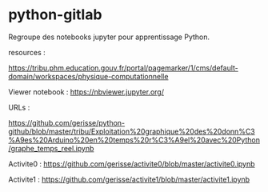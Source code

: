 # python-gitlab

Regroupe des notebooks jupyter pour apprentissage Python.

resources :

https://tribu.phm.education.gouv.fr/portal/pagemarker/1/cms/default-domain/workspaces/physique-computationnelle

Viewer notebook :
https://nbviewer.jupyter.org/

URLs :


https://github.com/gerisse/python-github/blob/master/tribu/Exploitation%20graphique%20des%20donn%C3%A9es%20Arduino%20en%20temps%20r%C3%A9el%20avec%20Python/graphe_temps_reel.ipynb

Activite0 :
https://github.com/gerisse/activite0/blob/master/activite0.ipynb

Activite1 :
https://github.com/gerisse/activite1/blob/master/activite1.ipynb


